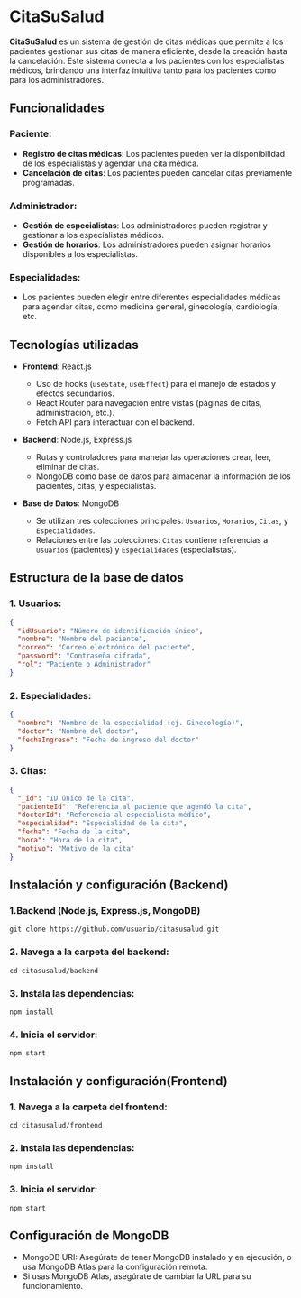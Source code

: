 # CitaSuSalud

**CitaSuSalud** es un sistema de gestión de citas médicas que permite a los pacientes gestionar sus citas de manera eficiente, desde la creación hasta la cancelación. Este sistema conecta a los pacientes con los especialistas médicos, brindando una interfaz intuitiva tanto para los pacientes como para los administradores.

## Funcionalidades

### Paciente:
- **Registro de citas médicas**: Los pacientes pueden ver la disponibilidad de los especialistas y agendar una cita médica.
- **Cancelación de citas**: Los pacientes pueden cancelar citas previamente programadas.
  
### Administrador:
- **Gestión de especialistas**: Los administradores pueden registrar y gestionar a los especialistas médicos.
- **Gestión de horarios**: Los administradores pueden asignar horarios disponibles a los especialistas.

### Especialidades:
- Los pacientes pueden elegir entre diferentes especialidades médicas para agendar citas, como medicina general, ginecología, cardiología, etc.

## Tecnologías utilizadas

- **Frontend**: React.js
  - Uso de hooks (`useState`, `useEffect`) para el manejo de estados y efectos secundarios.
  - React Router para navegación entre vistas (páginas de citas, administración, etc.).
  - Fetch API para interactuar con el backend.
  
- **Backend**: Node.js, Express.js
  - Rutas y controladores para manejar las operaciones crear, leer, eliminar de citas.
  - MongoDB como base de datos para almacenar la información de los pacientes, citas, y especialistas.
  
- **Base de Datos**: MongoDB
  - Se utilizan tres colecciones principales: `Usuarios`, `Horarios`, `Citas`, y `Especialidades`.
  - Relaciones entre las colecciones: `Citas` contiene referencias a `Usuarios` (pacientes) y `Especialidades` (especialistas).

## Estructura de la base de datos

### 1. **Usuarios**:
```json
{
  "idUsuario": "Número de identificación único",
  "nombre": "Nombre del paciente",
  "correo": "Correo electrónico del paciente",
  "password": "Contraseña cifrada",
  "rol": "Paciente o Administrador"
}
```
### 2. **Especialidades**:
```json
{
  "nombre": "Nombre de la especialidad (ej. Ginecología)",
  "doctor": "Nombre del doctor",
  "fechaIngreso": "Fecha de ingreso del doctor"
}
```
### 3. **Citas**:
```json
{
  "_id": "ID único de la cita",
  "pacienteId": "Referencia al paciente que agendó la cita",
  "doctorId": "Referencia al especialista médico",
  "especialidad": "Especialidad de la cita",
  "fecha": "Fecha de la cita",
  "hora": "Hora de la cita",
  "motivo": "Motivo de la cita"
}

```
## Instalación y configuración (Backend)
### 1.Backend (Node.js, Express.js, MongoDB)
```
git clone https://github.com/usuario/citasusalud.git
```
### 2. Navega a la carpeta del backend:
```
cd citasusalud/backend
```
### 3. Instala las dependencias:
```
npm install
```
### 4. Inicia el servidor:
```
npm start
```
## Instalación y configuración(Frontend)

### 1. Navega a la carpeta del frontend:
```
cd citasusalud/frontend
```
### 2. Instala las dependencias:
```
npm install
```
### 3. Inicia el servidor:
```
npm start
```

## Configuración de MongoDB
- MongoDB URI: Asegúrate de tener MongoDB instalado y en ejecución, o usa MongoDB Atlas para la configuración remota.
- Si usas MongoDB Atlas, asegúrate de cambiar la URL para su funcionamiento.
